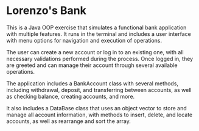 # Lorenzo's Bank
This is a Java OOP exercise that simulates a functional bank application with multiple features. It runs in the terminal and includes a user interface with menu options for navigation and execution of operations.

The user can create a new account or log in to an existing one, with all necessary validations performed during the process. Once logged in, they are greeted and can manage their account through several available operations.


The application includes a BankAccount class with several methods, including withdrawal, deposit, and transferring between accounts, as well as checking balance, creating accounts, and more.

It also includes a DataBase class that uses an object vector to store and manage all account information, with methods to insert, delete, and locate accounts, as well as rearrange and sort the array.
